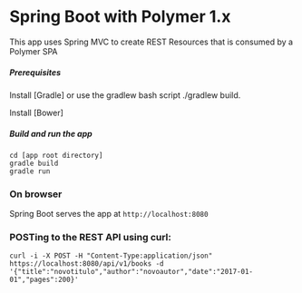 # Spring Boot with Polymer 1.x

This app uses Spring MVC to create REST Resources that is consumed by a Polymer SPA

##### Prerequisites

Install [Gradle] or use the gradlew bash script ./gradlew build.

Install [Bower]   

##### Build and run the app
    
    cd [app root directory]
    gradle build
    gradle run

### On browser

Spring Boot serves the app at `http://localhost:8080`

### POSTing to the REST API using curl:

    curl -i -X POST -H "Content-Type:application/json" https://localhost:8080/api/v1/books -d '{"title":"novotitulo","author":"novoautor","date":"2017-01-01","pages":200}'